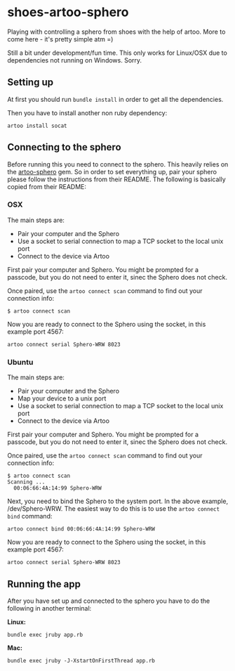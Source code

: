 shoes-artoo-sphero
==================

Playing with controlling a sphero from shoes with the help of artoo. More to come here - it's pretty simple atm =)

Still a bit under development/fun time. This only works for Linux/OSX due to dependencies not running on Windows. Sorry.

## Setting up

At first you should run `bundle install` in order to get all the dependencies.

Then you have to install another non ruby dependency:

```
artoo install socat
```

## Connecting to the sphero

Before running this you need to connect to the sphero. This heavily relies on the [artoo-sphero](https://github.com/hybridgroup/artoo-sphero) gem. So in order to set everything up, pair your sphero please follow the instructions from their README. The following is basically copied from their README:

### OSX

The main steps are:
- Pair your computer and the Sphero
- Use a socket to serial connection to map a TCP socket to the local unix port
- Connect to the device via Artoo

First pair your computer and Sphero. You might be prompted for a passcode, but you do not need to enter it, sinec the Sphero does not check.

Once paired, use the `artoo connect scan` command to find out your connection info:

```
$ artoo connect scan
```

Now you are ready to connect to the Sphero using the socket, in this example port 4567:

```
artoo connect serial Sphero-WRW 8023
```

### Ubuntu

The main steps are:
- Pair your computer and the Sphero
- Map your device to a unix port
- Use a socket to serial connection to map a TCP socket to the local unix port
- Connect to the device via Artoo

First pair your computer and Sphero. You might be prompted for a passcode, but you do not need to enter it, sinec the Sphero does not check.

Once paired, use the `artoo connect scan` command to find out your connection info:

```
$ artoo connect scan
Scanning ...
  00:06:66:4A:14:99 Sphero-WRW
```

Next, you need to bind the Sphero to the system port. In the above example, /dev/Sphero-WRW. The easiest way to do this is to use the `artoo connect bind` command:

```
artoo connect bind 00:06:66:4A:14:99 Sphero-WRW
```

Now you are ready to connect to the Sphero using the socket, in this example port 4567:

```
artoo connect serial Sphero-WRW 8023
```


## Running the app

After you have set up and connected to the sphero you have to do the following in another terminal:

**Linux:**

```
bundle exec jruby app.rb
```

**Mac:**

```
bundle exec jruby -J-XstartOnFirstThread app.rb
```